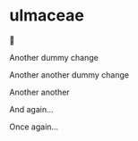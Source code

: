 # ulmaceae

:shrug:




Another dummy change

Another another dummy change

Another another

And again...

Once again...
